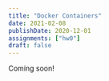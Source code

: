 ```yaml
---
title: "Docker Containers"
date: 2021-02-08
publishDate: 2020-12-01
assignments: ["hw0"]
draft: false
---
```


Coming soon!
